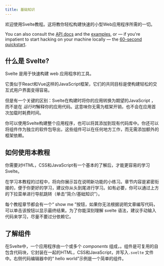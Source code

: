 ```yaml
---
title: 基础知识
---
```


欢迎使用Svelte教程。这将教你轻松构建快速的小型Web应用程序所需的一切。

You can also consult the [API docs](docs) and the [examples](examples), or — if you're impatient to start hacking on your machine locally — the [60-second quickstart](blog/the-easiest-way-to-get-started).


## 什么是 Svelte?

Svelte 是用于快速构建 web 应用程序的工具。

它类似于React和Vue这样的JavaScript框架，它们的共同目标是使构建轻松的交互式用户界面变得容易。

但是有一个关键的区别：Svelte在构建时将你的应用转换为期望的JavaScript ，而不是在 *运行时*解释你的应用代码。这意味你无需为框架开销，也不会在应用首次加载时耗费时间。

你可以使用Svelte构建整个应用程序，也可以将其添加到现有代码库中。你还可以将组件作为独立的软件包导出，这些组件可以在任何地方工作，而无需添加额外的框架依赖。


## 如何使用本教程

你需要对HTML，CSS和JavaScript有一个基本的了解后，才能更容易的学习Svelte。

在学习本教程的过程中，将向你展示旨在说明新功能的小练习。章节内容是紧密衔接的，便于你更好的学习，建议你从头到尾进行学习。如有必要，你可以通过上方的下拉菜单进行导航跳转（单击“简介/基础知识”）。

每个教程章节都会有一个“ show me ”按钮，如果你无法根据说明文章编写代码，可以单击该按钮以显示最终结果。为了你能深刻理解 svelte 语法，建议手动输入代码来学习，尽量不要过分依赖它。


## 了解组件

在Svelte中，一个应用程序由一个或多个 *components* 组成，。组件是可复用的自包含代码块，它封装在一起的HTML，CSS和JavaScript，并写入`.svelte` 文件中。右侧代码编辑器中的“ hello world”示例是一个简单的组件。

